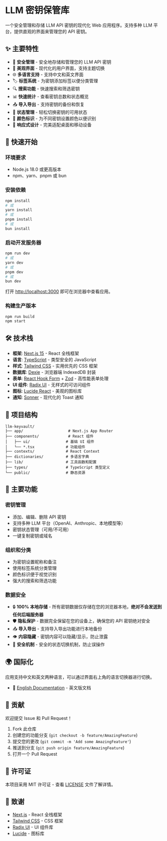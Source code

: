 # LLM 密钥保管库

一个安全管理和存储 LLM API 密钥的现代化 Web 应用程序。支持多种 LLM 平台，提供直观的界面来管理您的 API 密钥。

## ✨ 主要特性

- 🔐 **安全管理** - 安全地存储和管理您的 LLM API 密钥
- 🎨 **美观界面** - 现代化的用户界面，支持主题切换
- 🌐 **多语言支持** - 支持中文和英文界面
- 🏷️ **标签系统** - 为密钥添加标签以便分类管理
- 🔍 **搜索功能** - 快速搜索和筛选密钥
- 📊 **快速统计** - 查看密钥总数和状态概览
- 📤 **导入导出** - 支持密钥的备份和恢复
- 🎯 **状态管理** - 轻松切换密钥的可用状态
- 🎨 **颜色标识** - 为不同密钥设置颜色以便识别
- 📱 **响应式设计** - 完美适配桌面和移动设备

## 🚀 快速开始

### 环境要求

- Node.js 18.0 或更高版本
- npm、yarn、pnpm 或 bun

### 安装依赖

```bash
npm install
# 或
yarn install
# 或
pnpm install
# 或
bun install
```

### 启动开发服务器

```bash
npm run dev
# 或
yarn dev
# 或
pnpm dev
# 或
bun dev
```

打开 [http://localhost:3000](http://localhost:3000) 即可在浏览器中查看应用。

### 构建生产版本

```bash
npm run build
npm start
```

## 🛠️ 技术栈

- **框架**: [Next.js 15](https://nextjs.org/) - React 全栈框架
- **语言**: [TypeScript](https://www.typescriptlang.org/) - 类型安全的 JavaScript
- **样式**: [Tailwind CSS](https://tailwindcss.com/) - 实用优先的 CSS 框架
- **数据库**: [Dexie](https://dexie.org/) - 浏览器端 IndexedDB 封装
- **表单**: [React Hook Form](https://react-hook-form.com/) + [Zod](https://zod.dev/) - 高性能表单处理
- **UI 组件**: [Radix UI](https://www.radix-ui.com/) - 无样式的可访问组件
- **图标**: [Lucide React](https://lucide.dev/) - 美观的图标库
- **通知**: [Sonner](https://sonner.emilkowal.ski/) - 现代化的 Toast 通知

## 📁 项目结构

```
llm-keyvault/
├── app/                    # Next.js App Router
├── components/             # React 组件
│   ├── ui/                # 基础 UI 组件
│   └── *.tsx              # 功能组件
├── contexts/              # React Context
├── dictionaries/          # 多语言字典
├── lib/                   # 工具函数和配置
├── types/                 # TypeScript 类型定义
└── public/                # 静态资源
```

## 🔧 主要功能

### 密钥管理
- 添加、编辑、删除 API 密钥
- 支持多种 LLM 平台（OpenAI、Anthropic、本地模型等）
- 密钥状态管理（可用/不可用）
- 一键复制密钥或域名

### 组织和分类
- 为密钥设置昵称和备注
- 使用标签系统分类管理
- 颜色标识便于视觉识别
- 强大的搜索和筛选功能

### 数据安全
- 🔒 **100% 本地存储** - 所有密钥数据仅存储在您的浏览器本地，**绝对不会发送到任何后端服务器**
- 🛡️ **隐私保护** - 数据完全保留在您的设备上，确保您的 API 密钥绝对安全
- 📤 **导入导出** - 支持导入导出功能进行本地备份
- 👁️ **内容隐藏** - 密钥内容可以隐藏/显示，防止泄露
- 🔐 **安全机制** - 安全的状态切换机制，防止误操作

## 🌍 国际化

应用支持中文和英文两种语言，可以通过界面右上角的语言切换器进行切换。

- 📖 [English Documentation](./README.en.md) - 英文版文档

## 🤝 贡献

欢迎提交 Issue 和 Pull Request！

1. Fork 此仓库
2. 创建您的功能分支 (`git checkout -b feature/AmazingFeature`)
3. 提交您的更改 (`git commit -m 'Add some AmazingFeature'`)
4. 推送到分支 (`git push origin feature/AmazingFeature`)
5. 打开一个 Pull Request

## 📄 许可证

本项目采用 MIT 许可证 - 查看 [LICENSE](LICENSE) 文件了解详情。

## 🙏 致谢

- [Next.js](https://nextjs.org/) - React 全栈框架
- [Tailwind CSS](https://tailwindcss.com/) - CSS 框架
- [Radix UI](https://www.radix-ui.com/) - UI 组件库
- [Lucide](https://lucide.dev/) - 图标库
